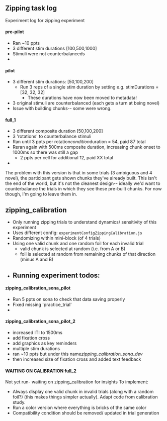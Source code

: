 ## Zipping task log

Experiment log for zipping experiment


#### pre-pilot
- Ran ~10 ppts
- 3 different stim durations [100,500,1000]
- Stimuli were not counterbalanceds
- 


#### pilot
- 3 different stim durations: [50,100,200]
  - Run 3 reps of a single stim duration by setting e.g. stimDurations = [32, 32, 32]
    - These durations have now been moved to metadata!
- 3 original stimuli are counterbalanced (each gets a turn at being novel)
- Issue with building chunks-- some were wrong.


#### full_1
- 3 different composite duration [50,100,200]
- 3 'rotations' to counterbalance stimuli
- Ran until 3 ppts per rotation*condition*duration = 54, paid 87 total
- Reran again with 500ms composite duration, increasing chunk onset to 1000ms so there was still a gap
  - 2 ppts per cell for additional 12, paid XX total
- 

The problem with this version is that in some trials (3 ambiguous and 4 novel), the participant gets shown chunks they've already built. This isn't the end of the world, but it's not the cleanest design-- ideally we'd want to counterbalance the trials in which they see these pre-built chunks. For now though, I'm going to leave them in.


## zipping_calibration
- Only running zipping trials to understand dynamics/ sensitivity of this experiment
- Uses different config: `experimentConfigZippingCalibration.js`
- Randomizing within mini-block (of 4 trials)
- Using one valid chunk and one random foil for each invalid trial
  - valid chunk is selected at random (i.e. from A or B)
  - foil is selected at random from remaining chunks of that direction (minus A and B)
- Running experiment todos:
  - 

#### zipping_calibration_sona_pilot
- Run 5 ppts on sona to check that data saving properly
- Fixed missing 'practice_trial'
- 

#### zipping_calibration_sona_pilot_2
- increased ITI to 1500ms
- add fixation cross
- add graphics as key reminders
- multiple stim durations
- ran ~10 ppts but under this name*zipping_calibration_sona_dev*
- then increased size of fixation cross and added text feedback



#### WAITING ON CALIBRATION full_2
Not yet run- waiting on zipping_calibration for insights
To implement:
- Always display one valid chunk in invalid trials (along with a random foil?) (this makes things simpler actually). Adapt code from calibration study.
- Run a color version where everything is bricks of the same color
- Compatibility condition should be removed/ updated in trial generation
